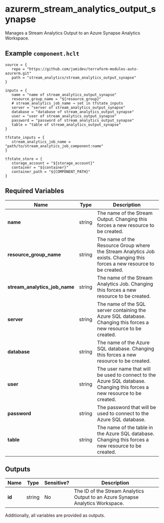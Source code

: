 # azurerm_stream_analytics_output_synapse

Manages a Stream Analytics Output to an Azure Synapse Analytics Workspace.

## Example `component.hclt`

```hcl
source = {
   repo = "https://github.com/jumidev/terraform-modules-auto-azurerm.git"   
   path = "stream_analytics/stream_analytics_output_synapse"   
}

inputs = {
   name = "name of stream_analytics_output_synapse"   
   resource_group_name = "${resource_group}"   
   # stream_analytics_job_name → set in tfstate_inputs
   server = "server of stream_analytics_output_synapse"   
   database = "database of stream_analytics_output_synapse"   
   user = "user of stream_analytics_output_synapse"   
   password = "password of stream_analytics_output_synapse"   
   table = "table of stream_analytics_output_synapse"   
}

tfstate_inputs = {
   stream_analytics_job_name = "path/to/stream_analytics_job_component:name"   
}

tfstate_store = {
   storage_account = "${storage_account}"   
   container = "${container}"   
   container_path = "${COMPONENT_PATH}"   
}

```

## Required Variables

| Name | Type |  Description |
| ---- | --------- |  ----------- |
| **name** | string |  The name of the Stream Output. Changing this forces a new resource to be created. | 
| **resource_group_name** | string |  The name of the Resource Group where the Stream Analytics Job exists. Changing this forces a new resource to be created. | 
| **stream_analytics_job_name** | string |  The name of the Stream Analytics Job. Changing this forces a new resource to be created. | 
| **server** | string |  The name of the SQL server containing the Azure SQL database. Changing this forces a new resource to be created. | 
| **database** | string |  The name of the Azure SQL database. Changing this forces a new resource to be created. | 
| **user** | string |  The user name that will be used to connect to the Azure SQL database. Changing this forces a new resource to be created. | 
| **password** | string |  The password that will be used to connect to the Azure SQL database. | 
| **table** | string |  The name of the table in the Azure SQL database. Changing this forces a new resource to be created. | 



## Outputs

| Name | Type | Sensitive? | Description |
| ---- | ---- | --------- | --------- |
| **id** | string | No  | The ID of the Stream Analytics Output to an Azure Synapse Analytics Workspace. | 

Additionally, all variables are provided as outputs.
